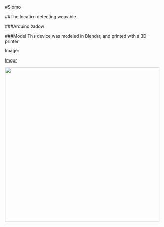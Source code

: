 #Slomo


##The location detecting wearable



###Arduino Xadow


###Model
This device was modeled in Blender, and printed with a 3D printer



Image:

[Imgur](http://i.imgur.com/G58VDEy.jpg)


<img src="http://i.imgur.com/G58VDEy.jpg" width="500">